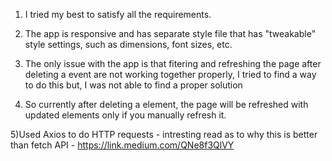 1) I tried my best to satisfy all the requirements.

2) The app is responsive and has separate style file that has "tweakable" style settings, such as dimensions, font sizes,
etc.

3) The only issue with the app is that fitering and refreshing the page after deleting a event are not working together properly, 
I tried to find a way to do this but, I was not able to find a proper solution

4) So currently after deleting a element, the page will be refreshed with updated elements only if you manually refresh it.

5)Used Axios to do HTTP requests - intresting read as to why this is better than fetch API - https://link.medium.com/QNe8f3QlVY

